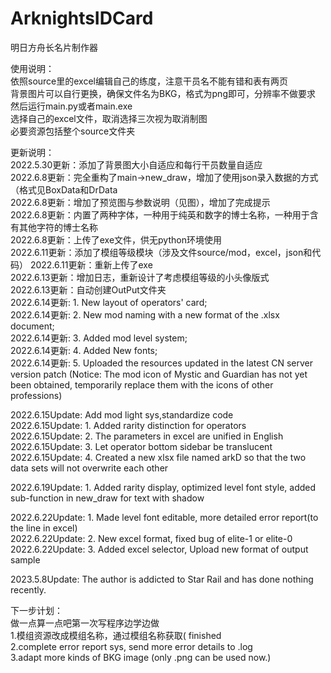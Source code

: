 # ArknightsIDCard
明日方舟长名片制作器

使用说明：  
依照source里的excel编辑自己的练度，注意干员名不能有错和表有两页  
背景图片可以自行更换，确保文件名为BKG，格式为png即可，分辨率不做要求  
然后运行main.py或者main.exe  
选择自己的excel文件，取消选择三次视为取消制图  
必要资源包括整个source文件夹
  
更新说明：  
2022.5.30更新：添加了背景图大小自适应和每行干员数量自适应  
2022.6.8更新：完全重构了main->new_draw，增加了使用json录入数据的方式（格式见BoxData和DrData  
2022.6.8更新：增加了预览图与参数说明（见图），增加了完成提示  
2022.6.8更新：内置了两种字体，一种用于纯英和数字的博士名称，一种用于含有其他字符的博士名称  
2022.6.8更新：上传了exe文件，供无python环境使用  
2022.6.11更新：添加了模组等级模块（涉及文件source/mod，excel，json和代码）
2022.6.11更新：重新上传了exe  
2022.6.13更新：增加日志，重新设计了考虑模组等级的小头像版式  
2022.6.13更新：自动创建OutPut文件夹  
2022.6.14更新: 1. New layout of operators' card;  
2022.6.14更新: 2. New mod naming with a new format of the .xlsx document;  
2022.6.14更新: 3. Added mod level system;  
2022.6.14更新: 4. Added New fonts;  
2022.6.14更新: 5. Uploaded the resources updated in the latest CN server version patch (Notice: The mod icon of Mystic and Guardian has not yet been obtained, temporarily replace them with the icons of other professions)  

2022.6.15Update: Add mod light sys,standardize code  
2022.6.15Update: 1. Added rarity distinction for operators  
2022.6.15Update: 2. The parameters in excel are unified in English  
2022.6.15Update: 3. Let operator bottom sidebar be translucent  
2022.6.15Update: 4. Created a new xlsx file named arkD so that the two data sets will not overwrite each other  

2022.6.19Update: 1. Added rarity display, optimized level font style, added sub-function in new_draw for text with shadow  

2022.6.22Update: 1. Made level font editable, more detailed error report(to the line in excel)  
2022.6.22Update: 2. New excel format, fixed bug of elite-1 or elite-0   
2022.6.22Update: 3. Added excel selector, Upload new format of output sample

2023.5.8Update: The author is addicted to Star Rail and has done nothing recently.

下一步计划：  
做一点算一点吧第一次写程序边学边做  
1.模组资源改成模组名称，通过模组名称获取( finished  
2.complete error report sys, send more error details to .log  
3.adapt more kinds of BKG image (only .png can be used now.)


  
